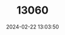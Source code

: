 ---
title: "13060"
category: "Melanotaenia corona"
draft: false
date: 2024-02-22 13:03:50
languages:
  English: ["Corona Rainbowfish"]
---